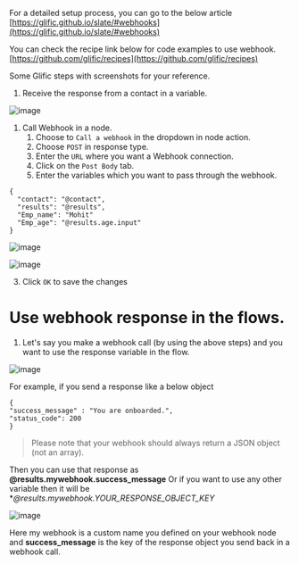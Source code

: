 For a detailed setup process, you can go to the below article [https://glific.github.io/slate/#webhooks](https://glific.github.io/slate/#webhooks)

You can check the recipe link below for code examples to use webhook. [https://github.com/glific/recipes](https://github.com/glific/recipes)

Some Glific steps with screenshots for your reference.

1. Receive the response from a contact in a variable.

![image](https://user-images.githubusercontent.com/32592458/212661318-ed2b2fa8-2f4a-4b6b-a2f3-7c00b8aa36d2.png)

1. Call Webhook in a node.
    1. Choose to `Call a webhook` in the dropdown in node action.
    1. Choose `POST` in response type.
    1. Enter the `URL` where you want a Webhook connection.
    1. Click on the `Post Body` tab.
    1. Enter the variables which you want to pass through the webhook.

```
{
  "contact": "@contact",
  "results": "@results",
  "Emp_name": "Mohit"
  "Emp_age": "@results.age.input"
}
```

![image](https://user-images.githubusercontent.com/32592458/212661350-bf2ce325-4fbf-4882-b947-10f7eb660f3f.png)



![image](https://user-images.githubusercontent.com/32592458/212661387-ebb6e6c4-b675-4a26-ada3-d816f39c1f70.png)

3. Click `OK` to save the changes



# Use webhook response in the flows. 

1. Let&#39;s say you make a webhook call (by using the above steps) and you want to use the response variable in the flow. 

![image](https://user-images.githubusercontent.com/32592458/212661423-cdbd967e-d435-48b3-982f-fe59cf08f51a.png)



For example, if you send a response like a below object

```
{
"success_message" : "You are onboarded.",
"status_code": 200
}
```

> Please note that your webhook should always return a JSON object (not an array). 

Then you can use that response as **@results.mywebhook.success_message** Or if you want to use any other variable then it will be **@results.mywebhook.*YOUR_RESPONSE_OBJECT_KEY**

![image](https://user-images.githubusercontent.com/32592458/212661557-e5e73775-1c71-4ea9-b2f2-81cf809db3ba.png)



Here my webhook is a custom name you defined on your webhook node and **success_message**  is the key of the response object you send back in a webhook call.
